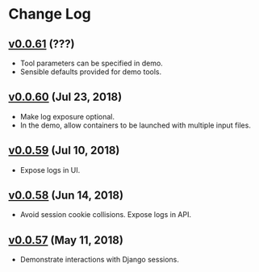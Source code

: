 # Change Log

## [v0.0.61](https://pypi.org/project/django-docker-engine/0.0.61/) (???)

* Tool parameters can be specified in demo.
* Sensible defaults provided for demo tools.


## [v0.0.60](https://pypi.org/project/django-docker-engine/0.0.60/) (Jul 23, 2018)

* Make log exposure optional.
* In the demo, allow containers to be launched with multiple input files.


## [v0.0.59](https://pypi.org/project/django-docker-engine/0.0.59/) (Jul 10, 2018)

* Expose logs in UI.


## [v0.0.58](https://pypi.org/project/django-docker-engine/0.0.58/) (Jun 14, 2018)

* Avoid session cookie collisions. Expose logs in API.


## [v0.0.57](https://pypi.org/project/django-docker-engine/0.0.57/) (May 11, 2018)

* Demonstrate interactions with Django sessions.
